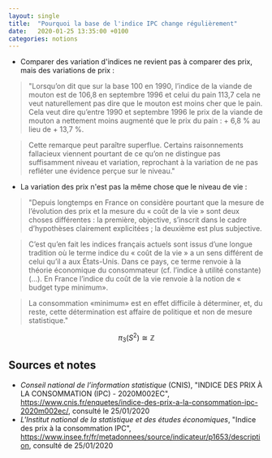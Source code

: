 ```yaml
---
layout: single
title:  "Pourquoi la base de l'indice IPC change régulièrement"
date:   2020-01-25 13:35:00 +0100
categories: notions
---
```




- Comparer des variation d'indices ne revient pas à comparer des prix, mais des variations de prix :

>"Lorsqu’on dit que sur la base 100 en 1990, l’indice de la viande de mouton est de 106,8 en septembre 1996 et celui du pain 113,7 cela ne veut naturellement pas dire que le mouton est moins cher que le pain. Cela veut dire qu’entre 1990 et septembre 1996 le prix de la viande de mouton a nettement moins augmenté que le prix du pain : + 6,8 % au lieu de + 13,7 %.

>Cette remarque peut paraître superflue. Certains raisonnements fallacieux viennent pourtant de ce qu’on ne distingue pas suffisamment niveau et variation, reprochant à la variation de ne pas refléter une évidence perçue sur le niveau."

- La variation des prix n'est pas la même chose que le niveau de vie :

> "Depuis longtemps en France on considère pourtant que la mesure de l’évolution des prix et la mesure du « coût de la vie » sont deux choses différentes : la première, objective, s’inscrit dans le cadre d’hypothèses clairement explicitées ; la deuxième est plus subjective.

>C’est qu’en fait les indices français actuels sont issus d’une longue tradition où le terme indice du « coût de la vie » a un sens différent de celui qu’il a aux États-Unis. Dans ce pays, ce terme renvoie à la théorie économique du consommateur (cf. l’indice à utilité constante) (...). En France l’indice du coût de la vie renvoie à la notion de « budget type minimum».

> La consommation «minimum» est en effet difficile à déterminer, et, du reste, cette détermination est affaire de politique et non de mesure statistique."

$$\pi_3(S^2) \cong \mathbb{Z}$$





## Sources et notes

[^1]: L'IPC est un indice de Laspeyres chaîné annuellement.

[^2]: Souvent désigné par πc (_core inflation_) c'est à dire inflation sous-jacente. C'est l'inflation de long terme (inflation globale des prix hors alimentation et énergie, Robert J. Gordon, 1975 et Otto Eckstein, 1981)

[^3]: Voir les détails ici https://www.cnis.fr/enquetes/indice-des-prix-a-la-consommation-ipc-2020m002ec/

[^4]: Les indices des prix à la consommation harmonisés (IPCH) sont les chiffres de l’inflation harmonisés demandés par l’article 121 du traité d’Amsterdam (109 J du traité sur l’Union européenne). Ils sont conçus pour permettre la comparaison internationale de l’évolution des prix à la consommation. Celui retenu par la BCE est l'IPCUM. : Article 140, paragraphe 1, premier tiret, du **traité sur le fonctionnement de l’Union européenne** sur La réalisation d’un degré élevé de stabilité des prix, Article premier du **Protocole (n° 13) sur les critères de convergence (2012)** visé à l’article 140, paragraphe 1, du traité, sur les critères de **stabilité des prix** visé à l’article 140 sur le fonctionnement de l’Union européenne. Sources : https://www.ecb.europa.eu/ecb/orga/escb/html/convergence-criteria.fr.html, et "Indices des prix à la consommation harmonisés (IPCH) (Prix)" https://www.tarifdouanier.eu/info/abreviations/5682

- _Conseil national de l’information statistique_ (CNIS), "INDICE DES PRIX À LA CONSOMMATION (IPC) - 2020M002EC", https://www.cnis.fr/enquetes/indice-des-prix-a-la-consommation-ipc-2020m002ec/, consulté le 25/01/2020
- _L'Institut national de la statistique et des études économiques_, "Indice des prix à la consommation IPC", https://www.insee.fr/fr/metadonnees/source/indicateur/p1653/description, consulté de 25/01/2020
